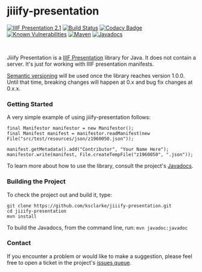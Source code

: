 # jiiify-presentation
[![IIIF Presentation 2.1](https://img.shields.io/badge/IIIF%20Presentation-2.1-brightgreen)](https://iiif.io/api/presentation/2.1/) [![Build Status](https://travis-ci.org/ksclarke/jiiify-presentation.svg)](https://travis-ci.org/ksclarke/jiiify-presentation) [![Codacy Badge](https://api.codacy.com/project/badge/Coverage/a1fb61b809944441bf65e02132383b6d)](https://www.codacy.com/app/ksclarke/jiiify-presentation?utm_source=github.com&utm_medium=referral&utm_content=ksclarke/jiiify-presentation&utm_campaign=Badge_Coverage) [![Known Vulnerabilities](https://snyk.io/test/github/ksclarke/jiiify-presentation/badge.svg)](https://snyk.io/test/github/ksclarke/jiiify-presentation) [![Maven](https://img.shields.io/maven-metadata/v/http/central.maven.org/maven2/info/freelibrary/jiiify-presentation/maven-metadata.xml.svg?colorB=brightgreen)](http://mvnrepository.com/artifact/info.freelibrary/jiiify-presentation) [![Javadocs](http://javadoc.io/badge/info.freelibrary/jiiify-presentation.svg)](http://projects.freelibrary.info/jiiify-presentation/javadocs.html)

<br/>

Jiiify Presentation is a [IIIF Presentation](http://iiif.io/api/presentation) library for Java. It does not contain a server. It's just for working with IIIF presentation manifests.

[Semantic versioning](https://semver.org/) will be used once the library reaches version 1.0.0. Until that time, breaking changes will happen at 0.x and bug fix changes at 0.x.x.

### Getting Started

A very simple example of using jiiify-presentation follows:

    final Manifestor manifestor = new Manifestor();
    final Manifest manifest = manifestor.readManifest(new File("src/test/resources/json/z1960050.json"));

    manifest.getMetadata().add("Contributor", "Your Name Here");
    manifestor.write(manifest, File.createTempFile("z1960050", ".json"));

To learn more about how to use the library, consult the project's [Javadocs](http://projects.freelibrary.info/jiiify-presentation/javadocs.html).

### Building the Project

To check the project out and build it, type:

    git clone https://github.com/ksclarke/jiiify-presentation.git
    cd jiiify-presentation
    mvn install

To build the Javadocs, from the command line, run: `mvn javadoc:javadoc`

### Contact

If you encounter a problem or would like to make a suggestion, please feel free to open a ticket in the project's [issues queue](https://github.com/ksclarke/jiiify-presentation/issues "GitHub Issue Queue").
